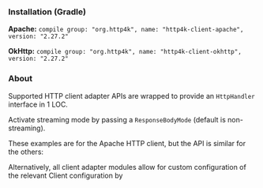 ### Installation (Gradle)
**Apache:** ```compile group: "org.http4k", name: "http4k-client-apache", version: "2.27.2"```

**OkHttp:** ```compile group: "org.http4k", name: "http4k-client-okhttp", version: "2.27.2"```

### About
Supported HTTP client adapter APIs are wrapped to provide an `HttpHandler` interface in 1 LOC.

Activate streaming mode by passing a `ResponseBodyMode` (default is non-streaming).

These examples are for the Apache HTTP client, but the API is similar for the others:

<script src="https://gist-it.appspot.com/https://github.com/http4k/http4k/blob/master/src/docs/guide/modules/clients/example.kt"></script>

Alternatively, all client adapter modules allow for custom configuration of the relevant Client configuration by
